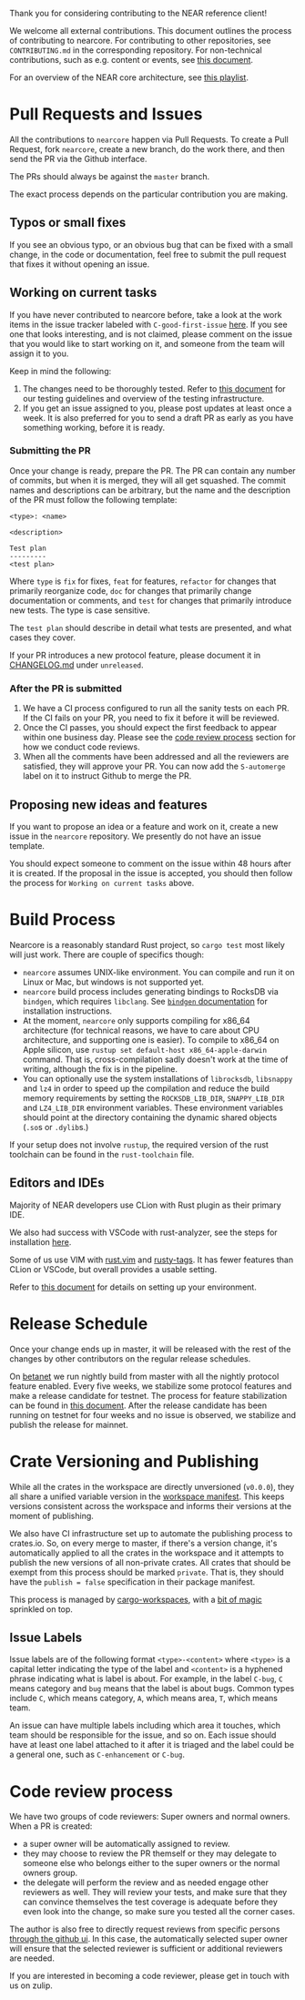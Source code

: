 Thank you for considering contributing to the NEAR reference client!

We welcome all external contributions. This document outlines the process of contributing to nearcore.
For contributing to other repositories, see `CONTRIBUTING.md` in the corresponding repository.
For non-technical contributions, such as e.g. content or events, see [this document](https://docs.nearprotocol.com/docs/contribution/contribution-overview).

For an overview of the NEAR core architecture, see [this playlist](https://www.youtube.com/playlist?list=PL9tzQn_TEuFV4qlts0tVgndnytFs4QSYo).

# Pull Requests and Issues

All the contributions to `nearcore` happen via Pull Requests. To create a Pull Request, fork `nearcore`, create a new branch, do the work there, and then send the PR via the Github interface.

The PRs should always be against the `master` branch.

The exact process depends on the particular contribution you are making.

## Typos or small fixes

If you see an obvious typo, or an obvious bug that can be fixed with a small change, in the code or documentation, feel free to submit the pull request that fixes it without opening an issue.

## Working on current tasks

If you have never contributed to nearcore before, take a look at the work items in the issue tracker labeled with `C-good-first-issue` [here](https://github.com/near/nearcore/labels/C-good-first-issue). If you see one that looks interesting, and is not claimed, please comment on the issue that you would like to start working on it, and someone from the team will assign it to you.

Keep in mind the following:

1. The changes need to be thoroughly tested. Refer to [this document](https://github.com/nearprotocol/nearcore/wiki/Writing-tests-for-nearcore) for our testing guidelines and overview of the testing infrastructure.
2. If you get an issue assigned to you, please post updates at least once a week. It is also preferred for you to send a draft PR as early as you have something working, before it is ready.

### Submitting the PR

Once your change is ready, prepare the PR. The PR can contain any number of commits, but when it is merged, they will all get squashed. The commit names and descriptions can be arbitrary, but the name and the description of the PR must follow the following template:

```
<type>: <name>

<description>

Test plan
---------
<test plan>
```

Where `type` is `fix` for fixes, `feat` for features, `refactor` for changes that primarily reorganize code, `doc` for changes that primarily change documentation or comments, and `test` for changes that primarily introduce new tests. The type is case sensitive.

The `test plan` should describe in detail what tests are presented, and what cases they cover.

If your PR introduces a new protocol feature, please document it in [CHANGELOG.md](CHANGELOG.md) under `unreleased`.


### After the PR is submitted

1. We have a CI process configured to run all the sanity tests on each PR. If the CI fails on your PR, you need to fix it before it will be reviewed.
2. Once the CI passes, you should expect the first feedback to appear within one business day.  Please see the [code review process](#code-review-process) section for how we conduct code reviews.
3. When all the comments have been addressed and all the reviewers are satisfied, they will approve your PR.  You can now add the `S-automerge` label on it to instruct Github to merge the PR.

## Proposing new ideas and features

If you want to propose an idea or a feature and work on it, create a new issue in the `nearcore` repository. We presently do not have an issue template.

You should expect someone to comment on the issue within 48 hours after it is created. If the proposal in the issue is accepted, you should then follow the process for `Working on current tasks` above.

# Build Process

Nearcore is a reasonably standard Rust project, so `cargo test` most likely will just work.
There are couple of specifics though:

* `nearcore` assumes UNIX-like environment.
  You can compile and run it on Linux or Mac, but windows is not supported yet.
* `nearcore` build process includes generating bindings to RocksDB via `bindgen`, which requires `libclang`.
  See [`bindgen` documentation](https://rust-lang.github.io/rust-bindgen/requirements.html#clang) for installation instructions.
* At the moment, `nearcore` only supports compiling for x86_64 architecture
  (for technical reasons, we have to care about CPU architecture, and supporting one is easier).
  To compile to x86_64 on Apple silicon, use `rustup set default-host x86_64-apple-darwin` command.
  That is, cross-compilation sadly doesn't work at the time of writing, although the fix is in the pipeline.
* You can optionally use the system installations of `librocksdb`, `libsnappy` and `lz4` in order
  to speed up the compilation and reduce the build memory requirements by setting the
  `ROCKSDB_LIB_DIR`, `SNAPPY_LIB_DIR` and `LZ4_LIB_DIR` environment variables. These environment
  variables should point at the directory containing the dynamic shared objects (`.so`s or
  `.dylib`s.)

If your setup does not involve `rustup`, the required version of the rust toolchain can be found in
the `rust-toolchain` file.

## Editors and IDEs

Majority of NEAR developers use CLion with Rust plugin as their primary IDE.

We also had success with VSCode with rust-analyzer, see the steps for installation [here](https://commonwealth.im/near/proposal/discussion/338-remote-development-with-vscode-and-rustanalyzer).

Some of us use VIM with [rust.vim](https://github.com/rust-lang/rust.vim) and [rusty-tags](https://github.com/dan-t/rusty-tags). It has fewer features than CLion or VSCode, but overall provides a usable setting.

Refer to [this document](https://docs.nearprotocol.com/docs/contribution/nearcore) for details on setting up your environment.

# Release Schedule

Once your change ends up in master, it will be released with the rest of the changes by other contributors on the regular release schedules.

On [betanet](https://docs.near.org/docs/concepts/networks#betanet) we run nightly build from master with all the nightly protocol feature enabled.
Every five weeks, we stabilize some protocol features and make a release candidate for testnet.
The process for feature stabilization can be found in [this document](docs/protocol_upgrade.md).
After the release candidate has been running on testnet for four weeks and no issue is observed,
we stabilize and publish the release for mainnet.

# Crate Versioning and Publishing

While all the crates in the workspace are directly unversioned (`v0.0.0`), they all share a unified variable version in the [workspace manifest](Cargo.toml). This keeps versions consistent across the workspace and informs their versions at the moment of publishing.

We also have CI infrastructure set up to automate the publishing process to crates.io. So, on every merge to master, if there's a version change, it's automatically applied to all the crates in the workspace and it attempts to publish the new versions of all non-private crates. All crates that should be exempt from this process should be marked `private`. That is, they should have the `publish = false` specification in their package manifest.

This process is managed by [cargo-workspaces](https://github.com/pksunkara/cargo-workspaces), with a [bit of magic](https://github.com/pksunkara/cargo-workspaces/compare/master...miraclx:grouping-and-exclusion#files_bucket) sprinkled on top.

## Issue Labels

Issue labels are of the following format `<type>-<content>` where `<type>` is a capital letter indicating the type of the label and `<content>` is a hyphened phrase indicating what is label is about.
For example, in the label `C-bug`, `C` means category and `bug` means that the label is about bugs.
Common types include `C`, which means category, `A`, which means area, `T`, which means team.

An issue can have multiple labels including which area it touches, which team should be responsible for the issue, and so on.
Each issue should have at least one label attached to it after it is triaged and the label could be a general one, such as `C-enhancement` or `C-bug`.

# Code review process

We have two groups of code reviewers:  Super owners and normal owners.  When a
PR is created:

- a super owner will be automatically assigned to review.
- they may choose to review the PR themself or they may delegate to someone else
  who belongs either to the super owners or the normal owners group.
- the delegate will perform the review and as needed engage other reviewers as
  well.  They will review your tests, and make sure that they can convince
  themselves the test coverage is adequate before they even look into the
  change, so make sure you tested all the corner cases.

The author is also free to directly request reviews from specific persons
[through the github
ui](https://docs.github.com/en/github/collaborating-with-pull-requests/proposing-changes-to-your-work-with-pull-requests/requesting-a-pull-request-review).
In this case, the automatically selected super owner will ensure that the
selected reviewer is sufficient or additional reviewers are needed.

If you are interested in becoming a code reviewer, please get in touch with us
on zulip.